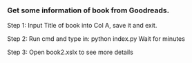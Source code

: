 <h3>Get some information of book from Goodreads.</h3>

Step 1:
    Input Title of book into Col A, save it and exit.

Step 2:
    Run cmd and type in:
        python index.py
    Wait for minutes

Step 3:
    Open book2.xslx to see more details